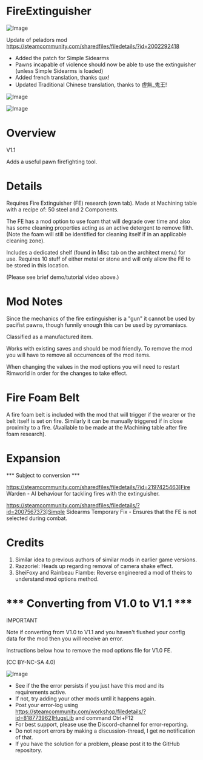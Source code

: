 # FireExtinguisher

![Image](https://i.imgur.com/buuPQel.png)

Update of peladors mod
https://steamcommunity.com/sharedfiles/filedetails/?id=2002292418

- Added the patch for Simple Sidearms
- Pawns incapable of violence should now be able to use the extinguisher (unless Simple Sidearms is loaded)
- Added french translation, thanks qux!
- Updated Traditional Chinese translation, thanks to 虛無_鬼王!

![Image](https://i.imgur.com/pufA0kM.png)

	
![Image](https://i.imgur.com/Z4GOv8H.png)


# Overview
 V1.1

Adds a useful pawn firefighting tool.

# Details


Requires Fire Extinguisher (FE) research (own tab). Made at Machining table with a recipe of: 50 steel and 2 Components.

The FE has a mod option to use foam that will degrade over time and also has some cleaning properties acting as an active detergent to remove filth. (Note the foam will still be identified for cleaning itself if in an applicable cleaning zone).

Includes a dedicated shelf (found in Misc tab on the architect menu) for use. Requires 10 stuff of either metal or stone and will only allow the FE to be stored in this location.

(Please see brief demo/tutorial video above.)

# Mod Notes


Since the mechanics of the fire extinguisher is a "gun" it cannot be used by pacifist pawns, though funnily enough this can be used by pyromaniacs. 

Classified as a manufactured item.

Works with existing saves and should be mod friendly. To remove the mod you will have to remove all occurrences of the mod items.

When changing the values in the mod options you will need to restart Rimworld in order for the changes to take effect.

# Fire Foam Belt


A fire foam belt is included with the mod that will trigger if the wearer or the belt itself is set on fire. Similarly it can be manually triggered if in close proximity to a fire. (Available to be made at the Machining table after fire foam research).

# Expansion
 *** Subject to conversion ***

https://steamcommunity.com/sharedfiles/filedetails/?id=2197425463]Fire Warden - AI behaviour for tackling fires with the extinguisher.

https://steamcommunity.com/sharedfiles/filedetails/?id=2007567373]Simple Sidearms Temporary Fix - Ensures that the FE is not selected during combat.

# Credits


1) Similar idea to previous authors of similar mods in earlier game versions.
2) Razzoriel: Heads up regarding removal of camera shake effect.
3) SheiFoxy and Rainbeau Flambe: Reverse engineered a mod of theirs to understand mod options method.

# *** Converting from V1.0 to V1.1 ***
 IMPORTANT

Note if converting from V1.0 to V1.1 and you haven't flushed your config data for the mod then you will receive an error.

Instructions below how to remove the mod options file for V1.0 FE.

(CC BY-NC-SA 4.0)


![Image](https://i.imgur.com/PwoNOj4.png)



-  See if the the error persists if you just have this mod and its requirements active.
-  If not, try adding your other mods until it happens again.
-  Post your error-log using https://steamcommunity.com/workshop/filedetails/?id=818773962]HugsLib and command Ctrl+F12
-  For best support, please use the Discord-channel for error-reporting.
-  Do not report errors by making a discussion-thread, I get no notification of that.
-  If you have the solution for a problem, please post it to the GitHub repository.





